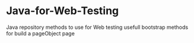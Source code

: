 # Java-for-Web-Testing

Java repository methods to use for Web testing usefull bootstrap methods for build a pageObject page


